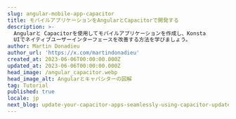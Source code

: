 ```yaml
---
slug: angular-mobile-app-capacitor
title: モバイルアプリケーションをAngularとCapacitorで開発する
description: >-
  Angularと Capacitorを使用してモバイルアプリケーションを作成し、Konsta
  UIでネイティブユーザーインターフェースを改善する方法を学びましょう。
author: Martin Donadieu
author_url: 'https://x.com/martindonadieu'
created_at: 2023-06-06T00:00:00.000Z
updated_at: 2023-06-06T00:00:00.000Z
head_image: /angular_capacitor.webp
head_image_alt: Angularとキャパシターの図解
tag: Tutorial
published: true
locale: jp
next_blog: update-your-capacitor-apps-seamlessly-using-capacitor-updater
---
```


